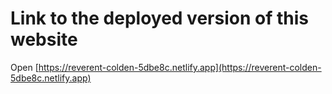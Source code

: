 # Link to the deployed version of this website
Open [https://reverent-colden-5dbe8c.netlify.app](https://reverent-colden-5dbe8c.netlify.app)
